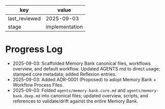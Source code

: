 | key | value |
| --- | --- |
| last_reviewed | 2025-09-03 |
| stage | implementation |


# Progress Log

- 2025-09-03: Scaffolded Memory Bank canonical files, workflows overview, and default workflow. Updated AGENTS.md to direct usage; stamped core metadata; added Reflexion entries.
- 2025-09-03: Added ADR-0001 (Proposed) to adopt Memory Bank + Workflow Process Files.
- 2025-09-03: Folded `agents/memory-bank.core.md` and `agents/memory-bank.deep.md` into canonical files; updated overview, scripts, and references to validate/drift against the entire Memory Bank.
